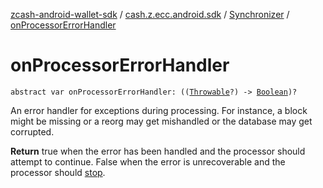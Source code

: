 [zcash-android-wallet-sdk](../../index.md) / [cash.z.ecc.android.sdk](../index.md) / [Synchronizer](index.md) / [onProcessorErrorHandler](./on-processor-error-handler.md)

# onProcessorErrorHandler

`abstract var onProcessorErrorHandler: ((`[`Throwable`](https://kotlinlang.org/api/latest/jvm/stdlib/kotlin/-throwable/index.html)`?) -> `[`Boolean`](https://kotlinlang.org/api/latest/jvm/stdlib/kotlin/-boolean/index.html)`)?`

An error handler for exceptions during processing. For instance, a block might be missing or
a reorg may get mishandled or the database may get corrupted.

**Return**
true when the error has been handled and the processor should attempt to continue.
False when the error is unrecoverable and the processor should [stop](stop.md).

